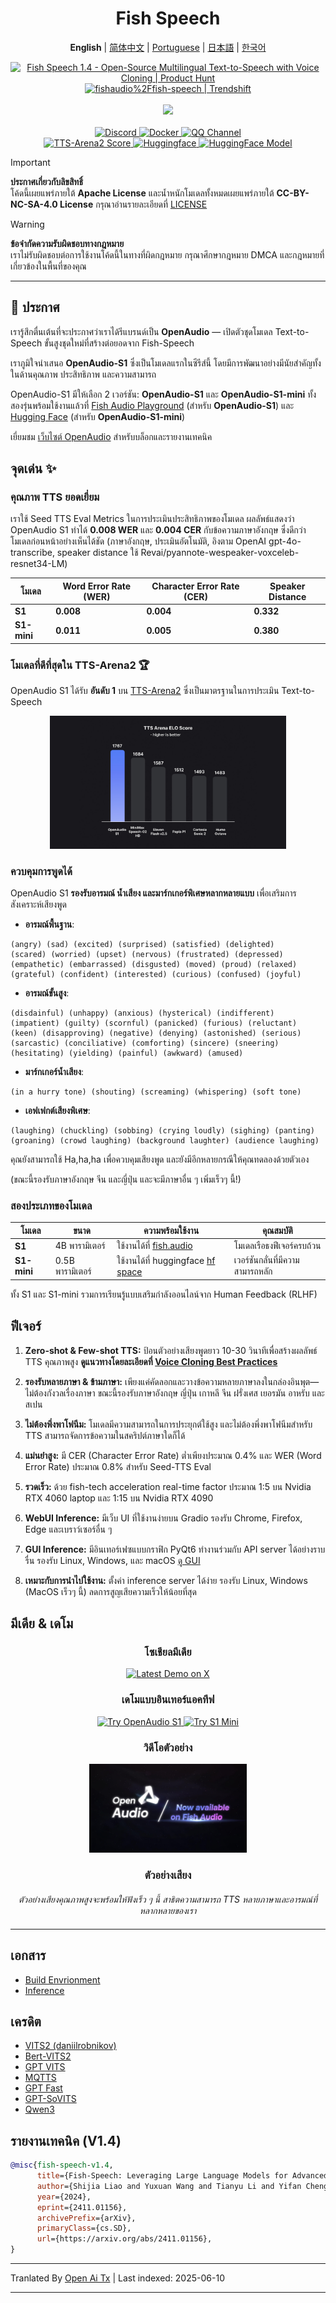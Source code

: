 <div align="center">
<h1>Fish Speech</h1>

**English** | [简体中文](docs/README.zh.md) | [Portuguese](docs/README.pt-BR.md) | [日本語](docs/README.ja.md) | [한국어](docs/README.ko.md) <br>

<a href="https://www.producthunt.com/posts/fish-speech-1-4?embed=true&utm_source=badge-featured&utm_medium=badge&utm_souce=badge-fish&#0045;speech&#0045;1&#0045;4" target="_blank">
    <img src="https://api.producthunt.com/widgets/embed-image/v1/featured.svg?post_id=488440&theme=light" alt="Fish&#0032;Speech&#0032;1&#0046;4 - Open&#0045;Source&#0032;Multilingual&#0032;Text&#0045;to&#0045;Speech&#0032;with&#0032;Voice&#0032;Cloning | Product Hunt" style="width: 250px; height: 54px;" width="250" height="54" />
</a>
<a href="https://trendshift.io/repositories/7014" target="_blank">
    <img src="https://trendshift.io/api/badge/repositories/7014" alt="fishaudio%2Ffish-speech | Trendshift" style="width: 250px; height: 55px;" width="250" height="55"/>
</a>
<br>
</div>
<br>

<div align="center">
    <img src="https://count.getloli.com/get/@fish-speech?theme=asoul" /><br>
</div>

<br>

<div align="center">
    <a target="_blank" href="https://discord.gg/Es5qTB9BcN">
        <img alt="Discord" src="https://img.shields.io/discord/1214047546020728892?color=%23738ADB&label=Discord&logo=discord&logoColor=white&style=flat-square"/>
    </a>
    <a target="_blank" href="https://hub.docker.com/r/fishaudio/fish-speech">
        <img alt="Docker" src="https://img.shields.io/docker/pulls/fishaudio/fish-speech?style=flat-square&logo=docker"/>
    </a>
    <a target="_blank" href="https://pd.qq.com/s/bwxia254o">
      <img alt="QQ Channel" src="https://img.shields.io/badge/QQ-blue?logo=tencentqq">
    </a>
</div>

<div align="center">
    <a target="_blank" href="https://huggingface.co/spaces/TTS-AGI/TTS-Arena-V2">
      <img alt="TTS-Arena2 Score" src="https://img.shields.io/badge/TTS_Arena2-Rank_%231-gold?style=flat-square&logo=trophy&logoColor=white">
    </a>
    <a target="_blank" href="https://huggingface.co/spaces/fishaudio/fish-speech-1">
        <img alt="Huggingface" src="https://img.shields.io/badge/🤗%20-space%20demo-yellow"/>
    </a>
    <a target="_blank" href="https://huggingface.co/fishaudio/openaudio-s1-mini">
        <img alt="HuggingFace Model" src="https://img.shields.io/badge/🤗%20-models-orange"/>
    </a>
</div>

> [!IMPORTANT]
> **ประกาศเกี่ยวกับลิขสิทธิ์**  
> โค้ดนี้เผยแพร่ภายใต้ **Apache License** และน้ำหนักโมเดลทั้งหมดเผยแพร่ภายใต้ **CC-BY-NC-SA-4.0 License** กรุณาอ่านรายละเอียดที่ [LICENSE](LICENSE)

> [!WARNING]
> **ข้อจำกัดความรับผิดชอบทางกฎหมาย**  
> เราไม่รับผิดชอบต่อการใช้งานโค้ดนี้ในทางที่ผิดกฎหมาย กรุณาศึกษากฎหมาย DMCA และกฎหมายที่เกี่ยวข้องในพื้นที่ของคุณ

---

## 🎉 ประกาศ

เรารู้สึกตื่นเต้นที่จะประกาศว่าเราได้รีแบรนด์เป็น **OpenAudio** — เปิดตัวชุดโมเดล Text-to-Speech ขั้นสูงชุดใหม่ที่สร้างต่อยอดจาก Fish-Speech

เราภูมิใจนำเสนอ **OpenAudio-S1** ซึ่งเป็นโมเดลแรกในซีรีส์นี้ โดยมีการพัฒนาอย่างมีนัยสำคัญทั้งในด้านคุณภาพ ประสิทธิภาพ และความสามารถ

OpenAudio-S1 มีให้เลือก 2 เวอร์ชัน: **OpenAudio-S1** และ **OpenAudio-S1-mini** ทั้งสองรุ่นพร้อมใช้งานแล้วที่ [Fish Audio Playground](https://fish.audio) (สำหรับ **OpenAudio-S1**) และ [Hugging Face](https://huggingface.co/fishaudio/openaudio-s1-mini) (สำหรับ **OpenAudio-S1-mini**)

เยี่ยมชม [เว็บไซต์ OpenAudio](https://openaudio.com/blogs/s1) สำหรับบล็อกและรายงานเทคนิค

## จุดเด่น ✨

### **คุณภาพ TTS ยอดเยี่ยม**

เราใช้ Seed TTS Eval Metrics ในการประเมินประสิทธิภาพของโมเดล ผลลัพธ์แสดงว่า OpenAudio S1 ทำได้ **0.008 WER** และ **0.004 CER** กับข้อความภาษาอังกฤษ ซึ่งดีกว่าโมเดลก่อนหน้าอย่างเห็นได้ชัด (ภาษาอังกฤษ, ประเมินอัตโนมัติ, อิงตาม OpenAI gpt-4o-transcribe, speaker distance ใช้ Revai/pyannote-wespeaker-voxceleb-resnet34-LM)

| โมเดล | Word Error Rate (WER) | Character Error Rate (CER) | Speaker Distance |
|-------|----------------------|---------------------------|------------------|
| **S1** | **0.008**  | **0.004**  | **0.332** |
| **S1-mini** | **0.011** | **0.005** | **0.380** |

### **โมเดลที่ดีที่สุดใน TTS-Arena2** 🏆

OpenAudio S1 ได้รับ **อันดับ 1** บน [TTS-Arena2](https://arena.speechcolab.org/) ซึ่งเป็นมาตรฐานในการประเมิน Text-to-Speech

<div align="center">
    <img src="https://raw.githubusercontent.com/fishaudio/fish-speech/main/docs/assets/Elo.jpg" alt="TTS-Arena2 Ranking" style="width: 75%;" />
</div>

### **ควบคุมการพูดได้**

OpenAudio S1 **รองรับอารมณ์ น้ำเสียง และมาร์กเกอร์พิเศษหลากหลายแบบ** เพื่อเสริมการสังเคราะห์เสียงพูด

- **อารมณ์พื้นฐาน**:
```
(angry) (sad) (excited) (surprised) (satisfied) (delighted) 
(scared) (worried) (upset) (nervous) (frustrated) (depressed)
(empathetic) (embarrassed) (disgusted) (moved) (proud) (relaxed)
(grateful) (confident) (interested) (curious) (confused) (joyful)
```

- **อารมณ์ขั้นสูง**:
```
(disdainful) (unhappy) (anxious) (hysterical) (indifferent) 
(impatient) (guilty) (scornful) (panicked) (furious) (reluctant)
(keen) (disapproving) (negative) (denying) (astonished) (serious)
(sarcastic) (conciliative) (comforting) (sincere) (sneering)
(hesitating) (yielding) (painful) (awkward) (amused)
```

- **มาร์กเกอร์น้ำเสียง**:
```
(in a hurry tone) (shouting) (screaming) (whispering) (soft tone)
```

- **เอฟเฟกต์เสียงพิเศษ**:
```
(laughing) (chuckling) (sobbing) (crying loudly) (sighing) (panting)
(groaning) (crowd laughing) (background laughter) (audience laughing)
```

คุณยังสามารถใช้ Ha,ha,ha เพื่อควบคุมเสียงพูด และยังมีอีกหลายกรณีให้คุณทดลองด้วยตัวเอง

(ขณะนี้รองรับภาษาอังกฤษ จีน และญี่ปุ่น และจะมีภาษาอื่น ๆ เพิ่มเร็วๆ นี้!)

### **สองประเภทของโมเดล**

| โมเดล | ขนาด | ความพร้อมใช้งาน | คุณสมบัติ |
|-------|------|--------------|----------|
| **S1** | 4B พารามิเตอร์ | ใช้งานได้ที่ [fish.audio](fish.audio) | โมเดลเรือธงฟีเจอร์ครบถ้วน |
| **S1-mini** | 0.5B พารามิเตอร์ | ใช้งานได้ที่ huggingface [hf space](https://huggingface.co/spaces/fishaudio/openaudio-s1-mini) | เวอร์ชันกลั่นที่มีความสามารถหลัก |

ทั้ง S1 และ S1-mini รวมการเรียนรู้แบบเสริมกำลังออนไลน์จาก Human Feedback (RLHF)

## **ฟีเจอร์**

1. **Zero-shot & Few-shot TTS:** ป้อนตัวอย่างเสียงพูดยาว 10-30 วินาทีเพื่อสร้างผลลัพธ์ TTS คุณภาพสูง **ดูแนวทางโดยละเอียดที่ [Voice Cloning Best Practices](https://docs.fish.audio/text-to-speech/voice-clone-best-practices)**

2. **รองรับหลายภาษา & ข้ามภาษา:** เพียงแค่คัดลอกและวางข้อความหลายภาษาลงในกล่องอินพุต—ไม่ต้องกังวลเรื่องภาษา ขณะนี้รองรับภาษาอังกฤษ ญี่ปุ่น เกาหลี จีน ฝรั่งเศส เยอรมัน อาหรับ และสเปน

3. **ไม่ต้องพึ่งพาโฟนีม:** โมเดลมีความสามารถในการประยุกต์ใช้สูง และไม่ต้องพึ่งพาโฟนีมสำหรับ TTS สามารถจัดการข้อความในสคริปต์ภาษาใดก็ได้

4. **แม่นยำสูง:** มี CER (Character Error Rate) ต่ำเพียงประมาณ 0.4% และ WER (Word Error Rate) ประมาณ 0.8% สำหรับ Seed-TTS Eval

5. **รวดเร็ว:** ด้วย fish-tech acceleration real-time factor ประมาณ 1:5 บน Nvidia RTX 4060 laptop และ 1:15 บน Nvidia RTX 4090

6. **WebUI Inference:** มีเว็บ UI ที่ใช้งานง่ายบน Gradio รองรับ Chrome, Firefox, Edge และเบราว์เซอร์อื่น ๆ

7. **GUI Inference:** มีอินเทอร์เฟซแบบกราฟิก PyQt6 ทำงานร่วมกับ API server ได้อย่างราบรื่น รองรับ Linux, Windows, และ macOS [ดู GUI](https://github.com/AnyaCoder/fish-speech-gui)

8. **เหมาะกับการนำไปใช้งาน:** ตั้งค่า inference server ได้ง่าย รองรับ Linux, Windows (MacOS เร็วๆ นี้) ลดการสูญเสียความเร็วให้น้อยที่สุด

## **มีเดีย & เดโม**

<div align="center">

### **โซเชียลมีเดีย**
<a href="https://x.com/FishAudio/status/1929915992299450398" target="_blank">
    <img src="https://img.shields.io/badge/𝕏-Latest_Demo-black?style=for-the-badge&logo=x&logoColor=white" alt="Latest Demo on X" />
</a>

### **เดโมแบบอินเทอร์แอคทีฟ**
<a href="https://fish.audio" target="_blank">
    <img src="https://img.shields.io/badge/Fish_Audio-Try_OpenAudio_S1-blue?style=for-the-badge" alt="Try OpenAudio S1" />
</a>
<a href="https://huggingface.co/spaces/fishaudio/openaudio-s1-mini" target="_blank">
    <img src="https://img.shields.io/badge/Hugging_Face-Try_S1_Mini-yellow?style=for-the-badge" alt="Try S1 Mini" />
</a>

### **วิดีโอตัวอย่าง**

<a href="https://www.youtube.com/watch?v=SYuPvd7m06A" target="_blank">
    <img src="https://raw.githubusercontent.com/fishaudio/fish-speech/main/docs/assets/Thumbnail.jpg" alt="OpenAudio S1 Video" style="width: 50%;" />
</a>

### **ตัวอย่างเสียง**
<div style="margin: 20px 0;">
    <em> ตัวอย่างเสียงคุณภาพสูงจะพร้อมให้ฟังเร็ว ๆ นี้ สาธิตความสามารถ TTS หลายภาษาและอารมณ์ที่หลากหลายของเรา</em>
</div>

</div>

---

## เอกสาร

- [Build Envrionment](https://raw.githubusercontent.com/fishaudio/fish-speech/main/docs/en/install.md)
- [Inference](https://raw.githubusercontent.com/fishaudio/fish-speech/main/docs/en/inference.md)

## เครดิต

- [VITS2 (daniilrobnikov)](https://github.com/daniilrobnikov/vits2)
- [Bert-VITS2](https://github.com/fishaudio/Bert-VITS2)
- [GPT VITS](https://github.com/innnky/gpt-vits)
- [MQTTS](https://github.com/b04901014/MQTTS)
- [GPT Fast](https://github.com/pytorch-labs/gpt-fast)
- [GPT-SoVITS](https://github.com/RVC-Boss/GPT-SoVITS)
- [Qwen3](https://github.com/QwenLM/Qwen3)

## รายงานเทคนิค (V1.4)
```bibtex
@misc{fish-speech-v1.4,
      title={Fish-Speech: Leveraging Large Language Models for Advanced Multilingual Text-to-Speech Synthesis},
      author={Shijia Liao and Yuxuan Wang and Tianyu Li and Yifan Cheng and Ruoyi Zhang and Rongzhi Zhou and Yijin Xing},
      year={2024},
      eprint={2411.01156},
      archivePrefix={arXiv},
      primaryClass={cs.SD},
      url={https://arxiv.org/abs/2411.01156},
}
```


---


Tranlated By [Open Ai Tx](https://github.com/OpenAiTx/OpenAiTx) | Last indexed: 2025-06-10


---